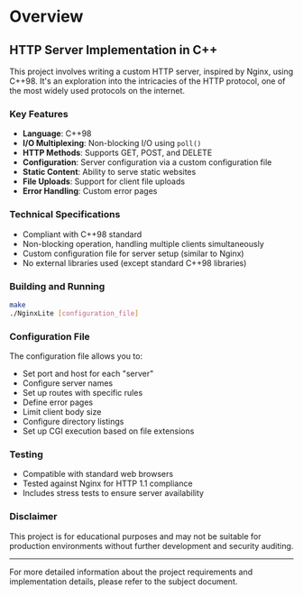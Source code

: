 # Overview

## HTTP Server Implementation in C++

This project involves writing a custom HTTP server, inspired by Nginx, using C++98. It's an exploration into the intricacies of the HTTP protocol, one of the most widely used protocols on the internet.

### Key Features

- **Language**: C++98
- **I/O Multiplexing**: Non-blocking I/O using `poll()`
- **HTTP Methods**: Supports GET, POST, and DELETE
- **Configuration**: Server configuration via a custom configuration file
- **Static Content**: Ability to serve static websites
- **File Uploads**: Support for client file uploads
- **Error Handling**: Custom error pages

### Technical Specifications

- Compliant with C++98 standard
- Non-blocking operation, handling multiple clients simultaneously
- Custom configuration file for server setup (similar to Nginx)
- No external libraries used (except standard C++98 libraries)

### Building and Running

```bash
make
./NginxLite [configuration_file]
```

### Configuration File

The configuration file allows you to:

- Set port and host for each "server"
- Configure server names
- Set up routes with specific rules
- Define error pages
- Limit client body size
- Configure directory listings
- Set up CGI execution based on file extensions

### Testing

- Compatible with standard web browsers
- Tested against Nginx for HTTP 1.1 compliance
- Includes stress tests to ensure server availability

### Disclaimer

This project is for educational purposes and may not be suitable for production environments without further development and security auditing.

---

For more detailed information about the project requirements and implementation details, please refer to the subject document.
